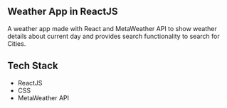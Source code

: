 ## Weather App in ReactJS
A weather app made with React and MetaWeather API to show weather details about current day and provides search functionality to search for Cities.

## Tech Stack
- ReactJS
- CSS
- MetaWeather API